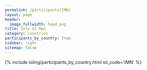 ```yaml
---
permalink: /participants/IMN/
layout: page
header:
  image_fullwidth: head.png
title: Isle of Man
category: countries
participants_by_country: true
sidebar: right
sitemap: false
---
```


{% include ioling/participants_by_country.html iol_code='IMN' %}